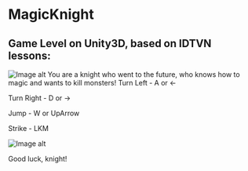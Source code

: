 # MagicKnight
## Game Level on Unity3D, based on IDTVN lessons:
[Lesson]: https://www.youtube.com/watch?v=CAPVBTKk3Ww


![Image alt](https://github.com/Gosha94/MagicKnight/raw/ActualChanges/Screenshots/Menu.png)
You are a knight who went to the future, who knows how to magic and wants to kill monsters!
Turn Left - A or <-  

Turn Right - D or ->  

Jump - W or UpArrow  

Strike - LKM  

![Image alt](https://github.com/Gosha94/MagicKnight/raw/ActualChanges/Screenshots/Game.png)

Good luck, knight!
